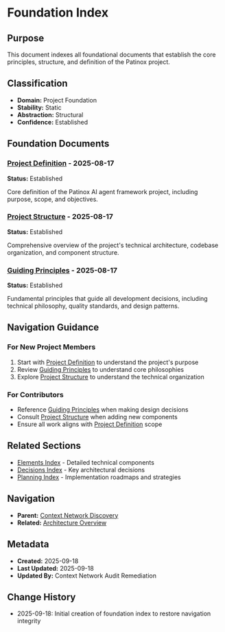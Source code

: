 # Foundation Index

## Purpose
This document indexes all foundational documents that establish the core principles, structure, and definition of the Patinox project.

## Classification
- **Domain:** Project Foundation
- **Stability:** Static
- **Abstraction:** Structural
- **Confidence:** Established

## Foundation Documents

### [Project Definition](project_definition.md) - 2025-08-17
**Status:** Established

Core definition of the Patinox AI agent framework project, including purpose, scope, and objectives.

### [Project Structure](structure.md) - 2025-08-17
**Status:** Established

Comprehensive overview of the project's technical architecture, codebase organization, and component structure.

### [Guiding Principles](principles.md) - 2025-08-17
**Status:** Established

Fundamental principles that guide all development decisions, including technical philosophy, quality standards, and design patterns.

## Navigation Guidance

### For New Project Members
1. Start with [Project Definition](project_definition.md) to understand the project's purpose
2. Review [Guiding Principles](principles.md) to understand core philosophies
3. Explore [Project Structure](structure.md) to understand the technical organization

### For Contributors
- Reference [Guiding Principles](principles.md) when making design decisions
- Consult [Project Structure](structure.md) when adding new components
- Ensure all work aligns with [Project Definition](project_definition.md) scope

## Related Sections
- [Elements Index](../elements/index.md) - Detailed technical components
- [Decisions Index](../decisions/decision_index.md) - Key architectural decisions
- [Planning Index](../planning/) - Implementation roadmaps and strategies

## Navigation
- **Parent:** [Context Network Discovery](../discovery.md)
- **Related:** [Architecture Overview](../elements/architecture_overview.md)

## Metadata
- **Created:** 2025-09-18
- **Last Updated:** 2025-09-18
- **Updated By:** Context Network Audit Remediation

## Change History
- 2025-09-18: Initial creation of foundation index to restore navigation integrity
